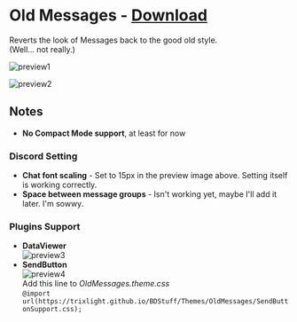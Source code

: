 # Old Messages - [Download](https://raw.githubusercontent.com/Trixlight/BDStuff/master/Themes/OldMessages/OldMessages.theme.css)

Reverts the look of Messages back to the good old style.  
(Well... not really.)

![preview1](https://Trixlight.github.io/BDStuff/Themes/OldMessages/Preview1.png)

![preview2](https://Trixlight.github.io/BDStuff/Themes/OldMessages/Preview2.png)

## Notes
* **No Compact Mode support**, at least for now

### Discord Setting
* **Chat font scaling** - Set to 15px in the preview image above. Setting itself is working correctly.
* **Space between message groups** - Isn't working yet, maybe I'll add it later. I'm sowwy.

### Plugins Support
* **DataViewer**  
![preview3](https://Trixlight.github.io/BDStuff/Themes/OldMessages/Preview3.png)
* **SendButton**  
![preview4](https://Trixlight.github.io/BDStuff/Themes/OldMessages/Preview4.png)  
Add this line to *OldMessages.theme.css*  
```@import url(https://trixlight.github.io/BDStuff/Themes/OldMessages/SendButtonSupport.css);```
